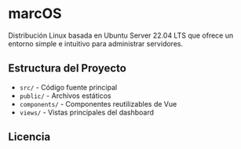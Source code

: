 # marcOS
Distribución Linux basada en Ubuntu Server 22.04 LTS que ofrece un entorno simple e intuitivo para administrar servidores.

## Estructura del Proyecto

- `src/` - Código fuente principal
- `public/` - Archivos estáticos
- `components/` - Componentes reutilizables de Vue
- `views/` - Vistas principales del dashboard

## Licencia
